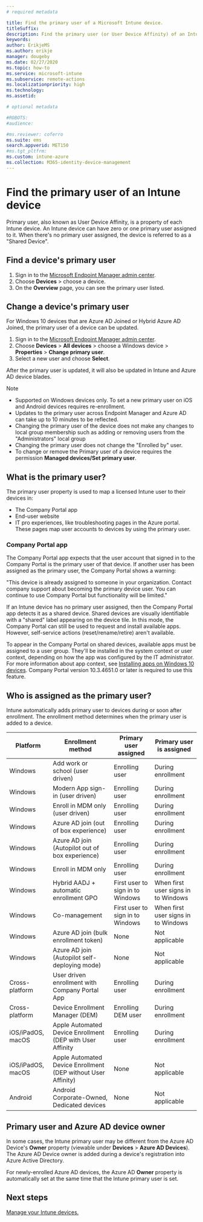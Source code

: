```yaml
---
# required metadata

title: Find the primary user of a Microsoft Intune device.
titleSuffix:
description: Find the primary user (or User Device Affinity) of an Intune device.
keywords:
author: ErikjeMS
ms.author: erikje
manager: dougeby
ms.date: 02/27/2020
ms.topic: how-to
ms.service: microsoft-intune
ms.subservice: remote-actions
ms.localizationpriority: high
ms.technology:
ms.assetid: 

# optional metadata

#ROBOTS:
#audience:

#ms.reviewer: coferro
ms.suite: ems
search.appverid: MET150
#ms.tgt_pltfrm:
ms.custom: intune-azure
ms.collection: M365-identity-device-management
---
```


# Find the primary user of an Intune device

Primary user, also known as User Device Affinity, is a property of each Intune device. 
An Intune device can have zero or one primary user assigned to it. When there's no primary user assigned, the device is referred to as a "Shared Device".

## Find a device's primary user

1. Sign in to the [Microsoft Endpoint Manager admin center](https://go.microsoft.com/fwlink/?linkid=2109431).
2. Choose **Devices** > choose a device.
3. On the **Overview** page, you can see the primary user listed.

## Change a device's primary user

For Windows 10 devices that are Azure AD Joined or Hybrid Azure AD Joined, the primary user of a device can be updated.

1. Sign in to the [Microsoft Endpoint Manager admin center](https://go.microsoft.com/fwlink/?linkid=2109431).
2. Choose **Devices** > **All devices** > choose a Windows device > **Properties** > **Change primary user**.
3. Select a new user and choose **Select**.

After the primary user is updated, it will also be updated in Intune and Azure AD device blades.
>[!NOTE]
>- Supported on Windows devices only. To set a new primary user on iOS and Android devices requires re-enrollment. 
>- Updates to the primary user across Endpoint Manager and Azure AD can take up to 10 minutes to be reflected.
>- Changing the primary user of the device does not make any changes to local group membership such as adding or removing users from the "Administrators" local group
>- Changing the primary user does not change the "Enrolled by" user. 
>- To change or remove the Primary user of a device requires the permission **Managed devices/Set primary user**.



## What is the primary user?
The primary user property is used to map a licensed Intune user to their devices in:
- The Company Portal app
- End-user website
- IT pro experiences, like troubleshooting pages in the Azure portal. These pages map user accounts to devices by using the primary user. 

### Company Portal app
The Company Portal app expects that the user account that signed in to the Company Portal is the primary user of that device. If another user has been assigned as the primary user, the Company Portal shows a warning:

"This device is already assigned to someone in your organization. Contact company support about becoming the primary device user. You can continue to use Company Portal but functionality will be limited."

If an Intune device has no primary user assigned, then the Company Portal app detects it as a shared device. Shared devices are visually identifiable with a "shared" label appearing on the device tile. In this mode, the Company Portal can still be used to request and install available apps. However, self-service actions (reset/rename/retire) aren't available.  

To appear in the Company Portal on shared devices, available apps must be assigned to a user group. They'll be installed in the system context or user context, depending on how the app was configured by the IT administrator. For more information about app context, see [Installing apps on Windows 10 devices](../apps/apps-windows-10-app-deploy.md). Company Portal version 10.3.4651.0 or later is required to use this feature.


## Who is assigned as the primary user?
Intune automatically adds primary user to devices during or soon after enrollment. The enrollment method determines when the primary user is added to a device.

| Platform | Enrollment method | Primary user assigned | Primary user is assigned |
| ---- | ---- | ---- | ---- |
| Windows | Add work or school (user driven) | Enrolling user | During enrollment |   
| Windows | Modern App sign-in (user driven) | Enrolling user | During enrollment | 
| Windows | Enroll in MDM only (user driven) | Enrolling user | During enrollment | 
| Windows | Azure AD join (out of box experience) | Enrolling user | During enrollment | 
| Windows | Azure AD join (Autopilot out of box experience) | Enrolling user | During enrollment | 
| Windows | Enroll in MDM only | Enrolling user | During enrollment | 
| Windows | Hybrid AADJ + automatic enrollment GPO | First user to sign in to Windows | When first user signs in to Windows| 
| Windows | Co-management | First user to sign in to Windows | When first user signs in to Windows | 
| Windows | Azure AD join (bulk enrollment token) | None | Not applicable | 
| Windows | Azure AD join (Autopilot self-deploying mode) | None | Not applicable | 
| Cross-platform | User driven enrollment with Company Portal App | Enrolling user | During enrollment |
| Cross-platform | Device Enrollment Manager (DEM) | Enrolling DEM user | During enrollment |
| iOS/iPadOS, macOS | Apple Automated Device Enrollment (DEP with User Affinity | Enrolling user | During enrollment |
| iOS/iPadOS, macOS | Apple Automated Device Enrollment (DEP without User Affinity) | None | Not applicable |
| Android | Android Corporate-Owned, Dedicated devices | None | Not applicable |

## Primary user and Azure AD device owner
In some cases, the Intune primary user may be different from the Azure AD Device's **Owner** property (viewable under **Devices** > **Azure AD Devices**). The Azure AD Device owner is added during a device's registration into Azure Active Directory.

For newly-enrolled Azure AD devices, the Azure AD **Owner** property is automatically set at the same time that the Intune primary user is set.

## Next steps
[Manage your Intune devices.](device-management.md)
